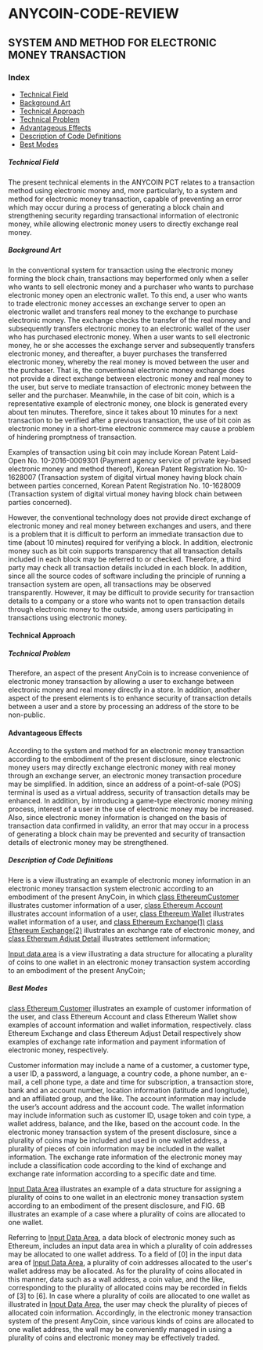 # ANYCOIN-CODE-REVIEW

## SYSTEM AND METHOD FOR ELECTRONIC MONEY TRANSACTION

### Index
- [Technical Field](#technical-field)
- [Background Art](#background-art)
- [Technical Approach](#Technical-Approach)
- [Technical Problem](#technical-problem)
- [Advantageous Effects](#advantageous-effects)
- [Description of Code Definitions](#description-of-drawings)
- [Best Modes](#best-modes)

##### Technical Field
The present technical elements in the ANYCOIN PCT relates to a transaction method using electronic money and, more particularly, to a system and method for electronic money transaction, capable of preventing an error which may occur during a process of generating a block chain and strengthening security regarding transactional information of electronic money, while allowing electronic money users to directly exchange real money.

##### Background Art
In the conventional system for transaction using the electronic money forming the block chain, transactions may beperformed only when a seller who wants to sell electronic money and a purchaser who wants to purchase electronic money open an electronic wallet.  To this end, a user who wants to trade electronic money accesses an exchange server to open an electronic wallet and transfers real money to the exchange to purchase electronic money.  The exchange checks the transfer of the real money and subsequently transfers electronic money to an electronic wallet of the user who has purchased electronic money.  When a user wants to sell electronic money, he or she accesses the exchange server and subsequently transfers electronic money, and thereafter, a buyer purchases the transferred electronic money, whereby the real money is moved between the user and the purchaser. That is, the conventional electronic money exchange does not provide a direct exchange between electronic money and real money to the user, but serve to mediate transaction of electronic money between the seller and the purchaser.  Meanwhile, in the case of bit coin, which is a representative example of electronic money, one block is generated every about ten minutes.  Therefore, since it takes about 10 minutes for a next transaction to be verified after a previous transaction, the use of bit coin as electronic money in a short-time electronic commerce may cause a problem of hindering promptness of transaction.

Examples of transaction using bit coin may include Korean Patent Laid-Open No. 10-2016-0009301 (Payment agency service of private key-based electronic money and method thereof), Korean Patent Registration No. 10-1628007 (Transaction system of digital virtual money having block chain between parties concerned, Korean Patent Registration No. 10-1628009 (Transaction system of digital virtual money having block chain between parties concerned).

However, the conventional technology does not provide direct exchange of electronic money and real money between exchanges and users, and there is a problem that it is difficult to perform an immediate transaction due to time (about 10 minutes) required for verifying a block.  In addition, electronic money such as bit coin supports transparency that all transaction details included in each block may be referred to or checked.  Therefore, a third party may check all transaction details included in each block.  In addition, since all the source codes of software including the principle of running a transaction system are open, all transactions may be observed transparently.  However, it may be difficult to provide security for transaction details to a company or a store who wants not to open transaction details through electronic money to the outside, among users participating in transactions using electronic money.

#### Technical Approach

##### Technical Problem
Therefore, an aspect of the present AnyCoin is to increase convenience of electronic money transaction by allowing a user to exchange between electronic money and real money directly in a store. In addition, another aspect of the present elements is to enhance security of transaction details between a user and a store by processing an address of the store to be non-public.

#### Advantageous Effects
According to the system and method for an electronic money transaction according to the embodiment of the present disclosure, since electronic money users may directly exchange electronic money with real money through an exchange server, an electronic money transaction procedure may be simplified.  In addition, since an address of a point-of-sale (POS) terminal is used as a virtual address, security of transaction details may be enhanced. In addition, by introducing a game-type electronic money mining process, interest of a user in the use of electronic money may be increased.  Also, since electronic money information is changed on the basis of transaction data confirmed in validity, an error that may occur in a process of generating a block chain may be prevented and security of transaction details of electronic money may be strengthened.

##### Description of Code Definitions
Here is a view illustrating an example of electronic money information in an electronic money transaction system electronic according to an embodiment of the present AnyCoin, in which [class EthereumCustomer](class-EthereumCustomer-5a.md) illustrates customer information of a user, [class Ethereum Account](class-EthereumAccount-5b.md) illustrates account information of a user, [class Ethereum Wallet](class-EthereumWallet-5c.md) illustrates wallet information of a user, and [class Ethereum Exchange(1)](class-EthereumExchange-5d.md) [class Ethereum Exchange(2)](class-EthereumExchangeLog-5d.md) illustrates an exchange rate of electronic money, and [class Ethereum Adjust Detail](class-EthereumAdjustDetail-5e.md) illustrates settlement information;

[Input data area](Input-data-area-6a.png) is a view illustrating a data structure for allocating a plurality of coins to one wallet in an electronic money transaction system according to an embodiment of the present AnyCoin;


##### Best Modes
[class Ethereum Customer](class-EthereumCustomer-5a.md) illustrates an example of customer information of the user, and class Ethereum Account and class Ethereum Wallet show examples of account information and wallet information, respectively.  class Ethereum Exchange and class Ethereum Adjust Detail respectively show examples of exchange rate information and payment information of electronic money, respectively.

Customer information may include a name of a customer, a customer type, a user ID, a password, a language, a country code, a phone number, an e-mail, a cell phone type, a date and time for subscription, a transaction store, bank and an account number, location information (latitude and longitude), and an affiliated group, and the like.  The account information may include the user’s account address and the account code.  The wallet information may include information such as customer ID, usage token and coin type, a wallet address, balance, and the like, based on the account code.  In the electronic money transaction system of the present disclosure, since a plurality of coins may be included and used in one wallet address, a plurality of pieces of coin information may be included in the wallet information.  The exchange rate information of the electronic money may include a classification code according to the kind of exchange and exchange rate information according to a specific date and time.


[Input Data Area](Input-data-area-6a.png) illustrates an example of a data structure for assigning a plurality of coins to one wallet in an electronic money transaction system according to an embodiment of the present disclosure, and FIG. 6B illustrates an example of a case where a plurality of coins are allocated to one wallet.

Referring to [Input Data Area](Input-data-area-6a.png), a data block of electronic money such as Ethereum, includes an input data area in which a plurality of coin addresses may be allocated to one wallet address.  To a field of
[0] in the input data area of [Input Data Area](Input-data-area-6a.png), a plurality of coin addresses allocated to the user's wallet address may be allocated.  As for the plurality of coins allocated in this manner, data such as a wall address, a coin value, and the like, corresponding to the plurality of allocated coins may be recorded in fields of [3] to [6].  In case where a plurality of coils are allocated to one wallet as illustrated in [Input Data Area](Input-data-area-6a.png), the user may check the plurality of pieces of allocated coin information.  Accordingly, in the electronic money transaction system of the present AnyCoin, since various kinds of coins are allocated to one wallet address, the wall may be conveniently managed in using a plurality of coins and electronic money may be effectively traded.
